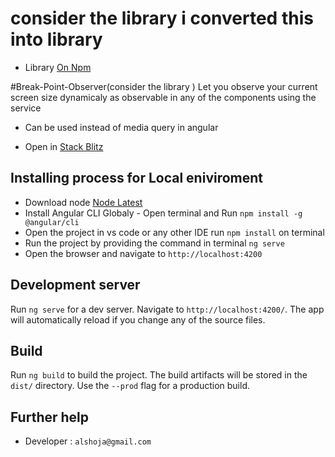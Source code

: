 # consider the library i converted this into library

* Library [On Npm](https://www.npmjs.com/package/@alshoja/break-point-observer)

#Break-Point-Observer(consider the library )
Let you observe your current screen size dynamicaly as observable in any of the components using the service
* Can be used instead of media query in angular 

* Open in [Stack Blitz](https://owaingnqw.github.stackblitz.io)

## Installing process for Local eniviroment

* Download node [Node Latest](https://nodejs.org/en/)
* Install Angular CLI Globaly - Open terminal and Run `npm install -g @angular/cli`
* Open the project in vs code or any other IDE  run `npm install` on terminal
* Run the project by providing the command in terminal `ng serve`  
* Open the browser and navigate to `http://localhost:4200`

## Development server

Run `ng serve` for a dev server. Navigate to `http://localhost:4200/`. The app will automatically reload if you change any of the source files.

## Build

Run `ng build` to build the project. The build artifacts will be stored in the `dist/` directory. Use the `--prod` flag for a production build.



## Further help

- Developer : `alshoja@gmail.com`
